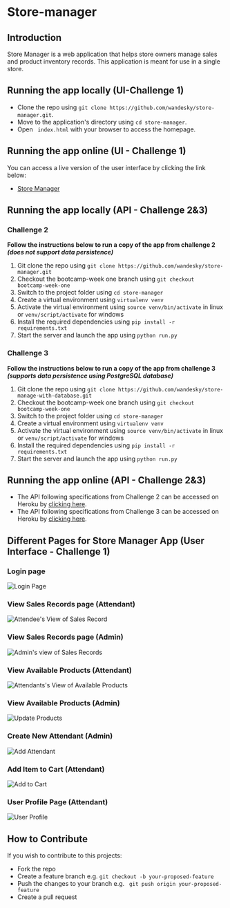 # Store-manager
## Introduction
Store Manager is a web application that helps store owners manage sales and product inventory records. This application is meant for use in a single store.

## Running the app locally (UI-Challenge 1)
- Clone the repo using ` git clone https://github.com/wandesky/store-manager.git `.
- Move to the application's directory using ` cd store-manager `.
- Open ` index.html` with your browser to access the homepage.

## Running the app online (UI - Challenge 1)
You can access a live version of the user interface by clicking the link below:
- [Store Manager](https://wandesky.github.io/store-manager/)

## Running the app locally (API - Challenge 2&3)
### Challenge 2
**Follow the instructions below to run a copy of the app from challenge 2 _(does not support data persistence)_**
1. Git clone the repo using `git clone https://github.com/wandesky/store-manager.git`
2. Checkout the bootcamp-week one branch using `git checkout bootcamp-week-one`
3. Switch to the project folder using `cd store-manager`
4. Create a virtual environment using `virtualenv venv`
5. Activate the virtual environment using `source venv/bin/activate` in linux or `venv/script/activate` for windows
5. Install the required dependencies using `pip install -r requirements.txt`
6. Start the server and launch the app using `python run.py`

### Challenge 3
**Follow the instructions below to run a copy of the app from challenge 3 _(supports data persistence using PostgreSQL database)_**
1. Git clone the repo using `git clone https://github.com/wandesky/store-manage-with-database.git`
2. Checkout the bootcamp-week one branch using `git checkout bootcamp-week-one`
3. Switch to the project folder using `cd store-manager`
4. Create a virtual environment using `virtualenv venv`
5. Activate the virtual environment using `source venv/bin/activate` in linux or `venv/script/activate` for windows
5. Install the required dependencies using `pip install -r requirements.txt`
6. Start the server and launch the app using `python run.py`

## Running the app online (API - Challenge 2&3)
- The API following specifications from Challenge 2 can be accessed on Heroku by [clicking here](https://wandesky-store-manager.herokuapp.com/).
- The API following specifications from Challenge 3 can be accessed on Heroku by [clicking here](https://wandesky-stg-store-manager-ch3.herokuapp.com/).


## Different Pages for Store Manager App (User Interface - Challenge 1)
### Login page
![Login Page](https://user-images.githubusercontent.com/19204205/46584874-7fdb6500-ca71-11e8-9403-b6fb3d22782e.png)

### View Sales Records page (Attendant)
![Attendee's View of Sales Record](https://user-images.githubusercontent.com/19204205/46633346-11240780-cb56-11e8-8fbc-6079395892f8.png)

### View Sales Records page (Admin)
![Admin's view of Sales Records](https://user-images.githubusercontent.com/19204205/46824614-1a9db180-cd9a-11e8-94b1-7c38318e6744.png)

### View Available Products (Attendant)
![Attendants's View of Available Products](https://user-images.githubusercontent.com/19204205/46850922-641fe800-cdfe-11e8-90d2-6c24868537fd.png)

### View Available Products (Admin)
![Update Products](https://user-images.githubusercontent.com/19204205/46852317-3e491200-ce03-11e8-9256-86f57bd79ff2.png)

### Create New Attendant (Admin)
![Add Attendant](https://user-images.githubusercontent.com/19204205/46860525-47dd7480-ce19-11e8-8f43-1ec488f21e82.png)

### Add Item to Cart (Attendant)
![Add to Cart](https://user-images.githubusercontent.com/19204205/46865106-fe932200-ce24-11e8-9bbf-3ca3985fdaf9.png)

### User Profile Page (Attendant)
![User Profile](https://user-images.githubusercontent.com/19204205/46863894-5465cb00-ce21-11e8-87b7-149bd9c049b1.png)

## How to Contribute
If you wish to contribute to this projects:
* Fork the repo
* Create a feature branch e.g. ``` git checkout -b your-proposed-feature ```
* Push the changes to your branch e.g. ``` git push origin your-proposed-feature```
* Create a pull request
